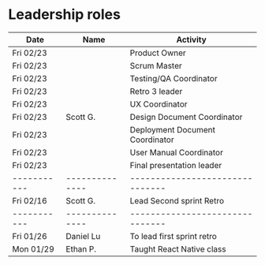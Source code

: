 # Leadership roles

| Date      | Name         | Activity                      |
|-----------|--------------|-------------------------------|
| Fri 02/23 |              | Product Owner                 |
| Fri 02/23 |              | Scrum Master                  |
| Fri 02/23 |              | Testing/QA Coordinator        |
| Fri 02/23 |              | Retro 3 leader                |
| Fri 02/23 |              | UX Coordinator                |
| Fri 02/23 | Scott G.     | Design Document Coordinator   |
| Fri 02/23 |              |Deployment Document Coordinator|
| Fri 02/23 |              | User Manual Coordinator       |
| Fri 02/23 |              | Final presentation leader     |
|-----------|--------------|-------------------------------|
| Fri 02/16 | Scott G.     |  Lead Second sprint Retro     |
|-----------|--------------|-------------------------------|
| Fri 01/26 | Daniel Lu    | To lead first sprint retro    |
| Mon 01/29 | Ethan P.     | Taught React Native class     |


